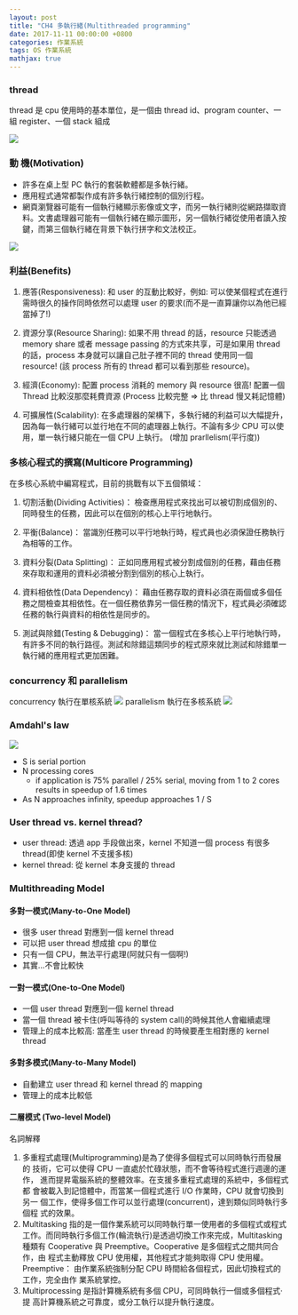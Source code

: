```yaml
---
layout: post
title: "CH4 多執行緒(Multithreaded programming"
date: 2017-11-11 00:00:00 +0800
categories: 作業系統
tags: OS 作業系統
mathjax: true
---
```


### thread

thread 是 cpu 使用時的基本單位，是一個由 thread id、program counter、一組 register、一個 stack 組成

![](https://i.imgur.com/lXY8Y5r.png)

### 動 機(Motivation)

- 許多在桌上型 PC 執行的套裝軟體都是多執行緒。
- 應用程式通常都製作成有許多執行緒控制的個別行程。
- 網頁瀏覽器可能有一個執行緒顯示影像或文字，而另一執行緒則從網路擷取資料。文書處理器可能有一個執行緒在顯示圖形，另一個執行緒從使用者讀入按鍵，而第三個執行緒在背景下執行拼字和文法校正。

![](https://i.imgur.com/uDdxc58.png)

### 利益(Benefits)

1. 應答(Responsiveness): 和 user 的互動比較好，例如: 可以使某個程式在進行需時很久的操作同時依然可以處理 user 的要求(而不是一直算讓你以為他已經當掉了!)

2. 資源分享(Resource Sharing): 如果不用 thread 的話，resource 只能透過 memory share 或者 message passing 的方式來共享，可是如果用 thread 的話，process 本身就可以讓自己肚子裡不同的 thread 使用同一個 resource!
   (該 process 所有的 thread 都可以看到那些 resource)。

3. 經濟(Economy): 配置 process 消耗的 memory 與 resource 很高! 配置一個 Thread 比較沒那麼耗費資源
   (Process 比較完整 => 比 thread 慢又耗記憶體)

4. 可擴展性(Scalability): 在多處理器的架構下，多執行緒的利益可以大幅提升，因為每一執行緒可以並行地在不同的處理器上執行。不論有多少 CPU 可以使用，單一執行緒只能在一個 CPU 上執行。
   (增加 prarllelism(平行度))

### 多核心程式的撰寫(Multicore Programming)

在多核心系統中編寫程式，目前的挑戰有以下五個領域：

1. 切割活動(Dividing Activities)： 檢查應用程式來找出可以被切割成個別的、同時發生的任務，因此可以在個別的核心上平行地執行。

2. 平衡(Balance)： 當識別任務可以平行地執行時，程式員也必須保證任務執行為相等的工作。

3. 資料分裂(Data Splitting)： 正如同應用程式被分割成個別的任務，藉由任務來存取和運用的資料必須被分割到個別的核心上執行。

4. 資料相依性(Data Dependency)： 藉由任務存取的資料必須在兩個或多個任務之間檢查其相依性。在一個任務依靠另一個任務的情況下，程式員必須確認任務的執行與資料的相依性是同步的。

5. 測試與除錯(Testing & Debugging)： 當一個程式在多核心上平行地執行時，有許多不同的執行路徑。測試和除錯這類同步的程式原來就比測試和除錯單一執行緒的應用程式更加困難。

### concurrency 和 parallelism

concurrency 執行在單核系統
![](https://i.imgur.com/1GCx2Rs.png)
parallelism 執行在多核系統
![](https://i.imgur.com/CbX8USx.png)

### Amdahl's law

![](https://i.imgur.com/8FF8B1x.png)

- S is serial portion
- N processing cores
  - if application is 75% parallel / 25% serial, moving from 1 to 2 cores results in speedup of 1.6 times
- As N approaches infinity, speedup approaches 1 / S

### User thread vs. kernel thread?

- user thread: 透過 app 手段做出來，kernel 不知道一個 process 有很多 thread(即使 kernel 不支援多核)
- kernel thread: 從 kernel 本身支援的 thread

### Multithreading Model

#### 多對一模式(Many-to-One Model)

- 很多 user thread 對應到一個 kernel thread
- 可以把 user thread 想成搶 cpu 的單位
- 只有一個 CPU，無法平行處理(阿就只有一個啊!)
- 其實...不會比較快

#### 一對一模式(One-to-One Model)

- 一個 user thread 對應到一個 kernel thread
- 當一個 thread 被卡住(呼叫等待的 system call)的時候其他人會繼續處理
- 管理上的成本比較高: 當產生 user thread 的時候要產生相對應的 kernel thread

#### 多對多模式(Many-to-Many Model)

- 自動建立 user thread 和 kernel thread 的 mapping
- 管理上的成本比較低

#### 二層模式 (Two-level Model)

名詞解釋

1. 多重程式處理(Multiprogramming)是為了使得多個程式可以同時執行而發展的
   技術，它可以使得 CPU 一直處於忙碌狀態，而不會等待程式進行週邊的運作，
   進而提昇電腦系統的整體效率。在支援多重程式處理的系統中，多個程式都
   會被載入到記憶體中，而當某一個程式進行 I/O 作業時，CPU 就會切換到另一
   個工作，使得多個工作可以並行處理(concurrent)，達到類似同時執行多個程
   式的效果。
2. Multitasking 指的是一個作業系統可以同時執行單一使用者的多個程式或程式
   工作。而同時執行多個工作(輪流執行)是透過切換工作來完成，Multitasking
   種類有 Cooperative 與 Preemptive。Cooperative 是多個程式之間共同合作，由
   程式主動釋放 CPU 使用權，其他程式才能夠取得 CPU 使用權。Preemptive：
   由作業系統強制分配 CPU 時間給各個程式，因此切換程式的工作，完全由作
   業系統掌控。
3. Multiprocessing 是指計算機系統有多個 CPU，可同時執行一個或多個程式‧提
   高計算機系統之可靠度，或分工執行以提升執行速度。
